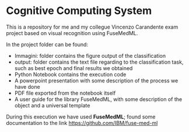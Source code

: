 # Cognitive Computing System

This is a repository for me and my collegue Vincenzo Carandente exam project based on visual recognition using FuseMedML.

In the project folder can be found:
- Immagini: folder contains the figure output of the classification
- output: folder contains the text file regarding to the classification task, such as best epoch and final results we obtained
- Python Notebook contains the execution code
- A powerpoint presentation with some description of the process we have done
- PDF file exported from the notebook itself
- A user guide for the library FuseMedML, with some description of the object and a universal template

During this execution we have used **FuseMedML**; found some documentation to the link https://github.com/IBM/fuse-med-ml
